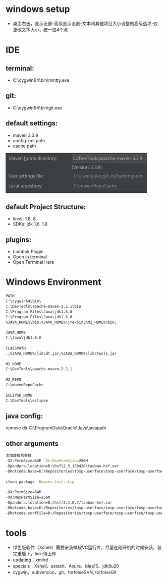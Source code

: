 # windows setup
- 桌面右击，显示设置-高级显示设置-文本和其他项目大小调整的高级选项-仅更改文本大小，统一加4个点

# IDE
## terminal:
- C:\cygwin64\bin\mintty.exe

## git:
- C:\cygwin64\bin\git.exe

## default settings:
- maven 3.3.9
- config.xml path
- cache path

![](./idea-maven-config.JPG)

## default Project Structure:
- level: 1.8, 8
- SDKs: jdk 1.6, 1.8

## plugins:
- Lombok Plugin
- Open in terminal
- Open Terminal Here

# Windows Environment
```bash
PATH
C:\cygwin64\bin\
C:\DevTools\apache-maven-2.2.1\bin
C:\Program Files\Java\jdk1.6.0
C:\Program Files\Java\jdk1.8.0
%JAVA_HOME%\bin;%JAVA_HOME%\jre\bin;%M2_HOME%\bin;

JAVA_HOME
C:\Java\jdk1.6.0

CLASSPATH
.;%JAVA_HOME%\lib\dt.jar;%JAVA_HOME%\lib\tools.jar

M2_HOME
C:\DevTools\apache-maven-2.2.1

M2_REPO
C:\mavenRepoCache

ECLIPSE_HOME
C:\DevTools\eclipse
```

## java config:
remove dir C:\ProgramData\Oracle\Java\javapath

## other arguments
```bash
添加虚拟机参数
-XX:PermSize=64M -XX:MaxPermSize=256M
-Dpandora.location=D:\hsf\2_5_150420\taobao-hsf.sar
-Dhotcode.base=D:\Repositories\tosp-userface\tosp-userface\tosp-userface-web

clean package -Dmaven.test.skip

-XX:PermSize=64M
-XX:MaxPermSize=256M
-Dpandora.location=D:/hsf/2.1.0.7/taobao-hsf.sar
-Dhotcode.base=D:/Repositories/tosp-userface/tosp-userface/tosp-userface-web
-Dhotcode.confFile=D:/Repositories/tosp-userface/tosp-userface/tosp-userface-web/workspace.xml
```

# tools
- 绿色版软件（Xshell）需要安装微软VC运行库，尽量在刚开机的时候安装，装完重启下，link:待上传
- updating：xmind
- specials：Xshell、astash、Axure、idea15、jdk8u20
- cygwin，subversion，git，tortoiseSVN, tortoiseGit
